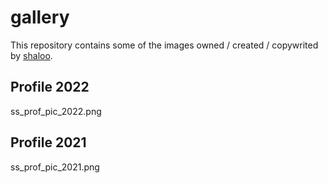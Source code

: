 # gallery

This repository contains some of the images owned / created / copywrited by [shaloo](https://github.com/shaloo).

## Profile 2022
ss_prof_pic_2022.png

## Profile 2021
ss_prof_pic_2021.png
